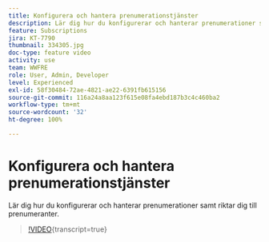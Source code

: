 ```yaml
---
title: Konfigurera och hantera prenumerationstjänster
description: Lär dig hur du konfigurerar och hanterar prenumerationer samt riktar dig till prenumeranter.
feature: Subscriptions
jira: KT-7790
thumbnail: 334305.jpg
doc-type: feature video
activity: use
team: WWFRE
role: User, Admin, Developer
level: Experienced
exl-id: 58f30484-72ae-4821-ae22-6391fb615156
source-git-commit: 116a24a8aa123f615e08fa4ebd187b3c4c460ba2
workflow-type: tm+mt
source-wordcount: '32'
ht-degree: 100%

---
```


# Konfigurera och hantera prenumerationstjänster

Lär dig hur du konfigurerar och hanterar prenumerationer samt riktar dig till prenumeranter.

>[!VIDEO](https://video.tv.adobe.com/v/334305?quality=12&learn=on){transcript=true}
